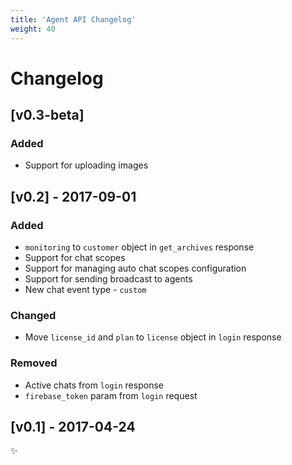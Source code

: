 ```yaml
---
title: 'Agent API Changelog'
weight: 40
---
```


# Changelog

## [v0.3-beta]

### Added
- Support for uploading images

## [v0.2] - 2017-09-01

### Added
- `monitoring` to `customer` object in `get_archives` response
- Support for chat scopes
- Support for managing auto chat scopes configuration
- Support for sending broadcast to agents
- New chat event type - `custom`

### Changed
- Move `license_id` and `plan` to `license` object in `login` response

### Removed
- Active chats from `login` response
- `firebase_token` param from `login` request

## [v0.1] - 2017-04-24

:sparkles: